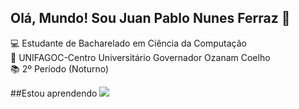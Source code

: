 ## Olá, Mundo! Sou Juan Pablo Nunes Ferraz 👋

💻 Estudante de Bacharelado em Ciência da Computação
<br>
🏫 UNIFAGOC-Centro Universitário Governador Ozanam Coelho
<br>
📚 2º Período (Noturno)

##Estou aprendendo
<img src="https://cdn.jsdelivr.net/gh/devicons/devicon@latest/icons/cplusplus/cplusplus-original.svg"/>
          
          
         
          
